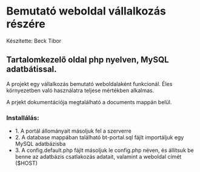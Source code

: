 # Bemutató weboldal vállalkozás részére
<p>Készítette: Beck Tibor</p>

<h2>Tartalomkezelő oldal php nyelven, MySQL adatbátissal.</h2>

<p>A projekt egy vállalkozás bemutató weboldalaként funkcionál. Éles környezetben való használatra teljese mértékben alkalmas.</p>
<p>A prjekt dokumentációja megtalálható a documents mappán belül.</p>

<h3>Installálás:</h3>
<ul>
<li>1. A portál állományait másoljuk fel a szerverre</li>
<li>2. A database mappában található bt-portal.sql fájlt importáljuk egy MySQL adatbázisba</li>
<li>3. A config.default.php fájlt másoljuk le config.php néven, és állítsuk be benne
   az adatbázis csatlakozás adatait, valamint a weboldal címét ($HOST)</li>
</ul>
